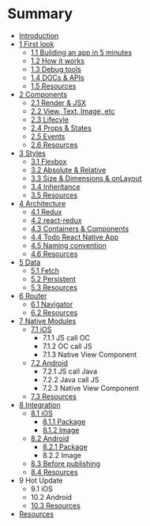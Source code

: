 # Summary

* [Introduction](README.md)
* [1 First look](chapter1.md)
   * [1.1 Building an app in 5 minutes](11_building_an_app_in_5_minutes.md)
   * [1.2 How it works](12_how_it_works.md)
   * [1.3 Debug tools](13_debug_tools.md)
   * [1.4 DOCs & APIs](14_docs_&_apis.md)
   * [1.5 Resources](15_resources.md)
* [2 Components](2_components.md)
   * [2.1 Render & JSX](21_render_&_jsx.md)
   * [2.2 View, Text, Image, etc](25_view,_text,_image,_etc.md)
   * [2.3 Lifecyle](23_lifecyle.md)
   * [2.4 Props & States](23_states_&_props.md)
   * [2.5 Events](24_events.md)
   * [2.6 Resources](26_resources.md)
* [3 Styles](3_styles.md)
   * [3.1 Flexbox](31_flexbox.md)
   * [3.2 Absolute & Relative](32_absolute_&_relative.md)
   * [3.3 Size & Dimensions & onLayout](33_size_&_dimensions_&_onlayout.md)
   * [3.4 Inheritance](34_inheritance.md)
   * [3.5 Resources](35_resources.md)
* [4 Architecture](4_architecture.md)
   * [4.1 Redux](41_redux+react.md)
   * [4.2 react-redux](42_react-redux.md)
   * [4.3 Containers & Components](43_containers_&_components.md)
   * [4.4 Todo React Native App](44_todo_react_native_app.md)
   * [4.5 Naming convention](45_naming_convention.md)
   * [4.6 Resources](47_resources.md)
* [5 Data](5_data.md)
   * [5.1 Fetch](51_fetch.md)
   * [5.2 Persistent](52_persistent.md)
   * [5.3 Resources](53_resources.md)
* [6 Router](6_router.md)
   * [6.1 Navigator](61_navigator.md)
   * [6.2 Resources](72_resources.md)
* [7 Native Modules](7_native_modules.md)
   * [7.1 iOS](71_ios.md)
       * 7.1.1 JS call OC
       * 7.1.2 OC call JS
       * 7.1.3 Native View Component
   * [7.2 Android](72_android.md)
       * 7.2.1 JS call Java
       * 7.2.2 Java call JS
       * 7.2.3 Native View Component
   * [7.3 Resources](73_resources.md)
* [8 Integration](8_integration.md)
   * [8.1 iOS](81_ios.md)
       * [8.1.1 Package](911_package.md)
       * [8.1.2 Image](912_image.md)
   * [8.2 Android](82_android.md)
       * [8.2.1 Package](921_package.md)
       * 8.2.2 Image
   * [8.3 Before publishing](83_before_publishing.md)
   * [8.4 Resources](83_resources.md)
* 9 Hot Update
   * 9.1 iOS
   * 10.2 Android
   * [10.3 Resources](93_resources.md)
* [Resources](resources.md)

